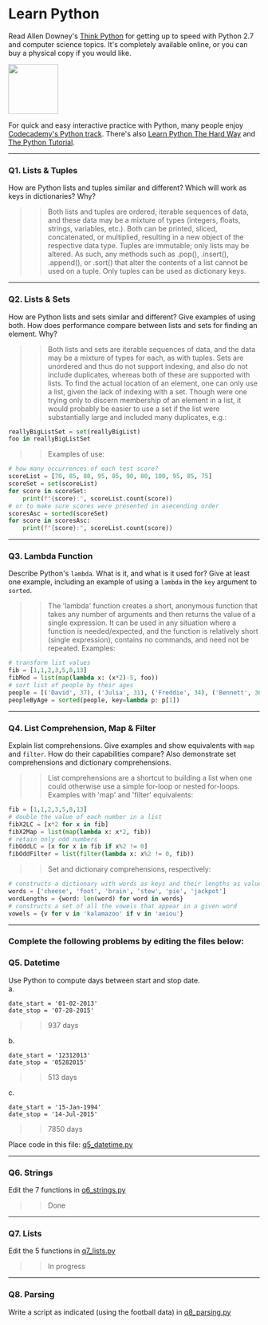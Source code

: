 # Learn Python

Read Allen Downey's [Think Python](http://www.greenteapress.com/thinkpython/) for getting up to speed with Python 2.7 and computer science topics. It's completely available online, or you can buy a physical copy if you would like.

<a href="http://www.greenteapress.com/thinkpython/"><img src="img/think_python.png" style="width: 100px;" target="_blank"></a>

For quick and easy interactive practice with Python, many people enjoy [Codecademy's Python track](http://www.codecademy.com/en/tracks/python). There's also [Learn Python The Hard Way](http://learnpythonthehardway.org/book/) and [The Python Tutorial](https://docs.python.org/2/tutorial/).

---

### Q1. Lists &amp; Tuples

How are Python lists and tuples similar and different? Which will work as keys in dictionaries? Why?

>> Both lists and tuples are ordered, iterable sequences of data, and these data may be a mixture of types (integers, floats, strings, variables, etc.). Both can be printed, sliced, concatenated, or multiplied, resulting in a new object of the respective data type. Tuples are immutable; only lists may be altered. As such, any methods such as .pop(), .insert(), .append(), or .sort() that alter the contents of a list cannot be used on a tuple. Only tuples can be used as dictionary keys.

---

### Q2. Lists &amp; Sets

How are Python lists and sets similar and different? Give examples of using both. How does performance compare between lists and sets for finding an element. Why?

>> Both lists and sets are iterable sequences of data, and the data may be a mixture of types for each, as with tuples. Sets are unordered and thus do not support indexing, and also do not include duplicates, whereas both of these are supported with lists. To find the actual location of an element, one can only use a list, given the lack of indexing with a set. Though were one trying only to discern membership of an element in a list, it would probably be easier to use a set if the list were substantially large and included many duplicates, e.g.:  
```python
reallyBigListSet = set(reallyBigList)
foo in reallyBigListSet
```
> > Examples of use:  
```python
# how many occurrences of each test score?
scoreList = [70, 85, 80, 95, 85, 90, 80, 100, 95, 85, 75]
scoreSet = set(scoreList)
for score in scoreSet:
    print(f"{score}:", scoreList.count(score))
# or to make sure scores were presented in asecending order
scoresAsc = sorted(scoreSet)
for score in scoresAsc:
    print(f"{score}:", scoreList.count(score))
```

---

### Q3. Lambda Function

Describe Python's `lambda`. What is it, and what is it used for? Give at least one example, including an example of using a `lambda` in the `key` argument to `sorted`.

>> The 'lambda' function creates a short, anonymous function that takes any number of arguments and then returns the value of a single expression. It can be used in any situation where a function is needed/expected, and the function is relatively short (single expression), contains no commands, and need not be repeated. Examples:  
```python
# transform list values
fib = [1,1,2,3,5,8,13]
fibMod = list(map(lambda x: (x*2)-5, foo))
# sort list of people by their ages
people = [('David', 37), ('Julia', 31), ('Freddie', 34), ('Bennett', 36)]
peopleByAge = sorted(people, key=lambda p: p[1])
```

---

### Q4. List Comprehension, Map &amp; Filter

Explain list comprehensions. Give examples and show equivalents with `map` and `filter`. How do their capabilities compare? Also demonstrate set comprehensions and dictionary comprehensions.

>> List comprehensions are a shortcut to building a list when one could otherwise use a simple for-loop or nested for-loops. Examples with 'map' and 'filter' equivalents:
```python
fib = [1,1,2,3,5,8,13]
# double the value of each number in a list
fibX2LC = [x*2 for x in fib]
fibX2Map = list(map(lambda x: x*2, fib))
# retain only odd numbers
fibOddLC = [x for x in fib if x%2 != 0]
fibOddFilter = list(filter(lambda x: x%2 != 0, fib))
```
>> Set and dictionary comprehensions, respectively:
```python
# constructs a dictionary with words as keys and their lengths as values
words = ['cheese', 'foot', 'brain', 'stew', 'pie', 'jackpot']
wordLengths = {word: len(word) for word in words}
# constructs a set of all the vowels that appear in a given word
vowels = {v for v in 'kalamazoo' if v in 'aeiou'}
```

---

### Complete the following problems by editing the files below:

### Q5. Datetime
Use Python to compute days between start and stop date.   
a.  

```
date_start = '01-02-2013'    
date_stop = '07-28-2015'
```

>> 937 days

b.  
```
date_start = '12312013'  
date_stop = '05282015'  
```

>> 513 days

c.  
```
date_start = '15-Jan-1994'      
date_stop = '14-Jul-2015'  
```

>> 7850 days

Place code in this file: [q5_datetime.py](python/q5_datetime.py)

---

### Q6. Strings
Edit the 7 functions in [q6_strings.py](python/q6_strings.py)

>> Done

---

### Q7. Lists
Edit the 5 functions in [q7_lists.py](python/q7_lists.py)

>> In progress

---

### Q8. Parsing
Write a script as indicated (using the football data) in [q8_parsing.py](python/q8_parsing.py)





